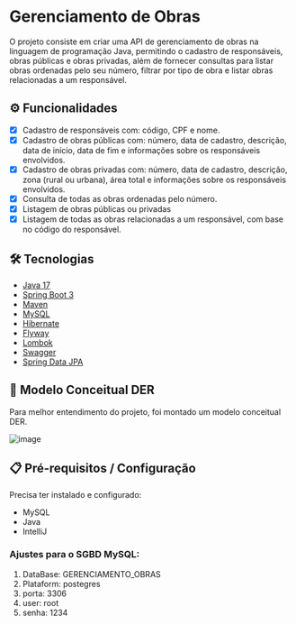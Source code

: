 # Gerenciamento de Obras
O projeto consiste em criar uma API de gerenciamento de obras na linguagem de programação Java, permitindo o cadastro de responsáveis, obras públicas e obras privadas, além de fornecer consultas para listar obras ordenadas pelo seu número, filtrar por tipo de obra e listar obras relacionadas a um responsável.

## ⚙️ Funcionalidades
- [x] Cadastro de responsáveis com: código, CPF e nome.
- [x] Cadastro de obras públicas com: número, data de cadastro, descrição, data de início, data de fim e informações sobre os responsáveis envolvidos.
- [x] Cadastro de obras privadas com: número, data de cadastro, descrição, zona (rural ou urbana), área total e informações sobre os responsáveis envolvidos.
- [x] Consulta de todas as obras ordenadas pelo número.
- [x] Listagem de obras públicas ou privadas
- [x] Listagem de todas as obras relacionadas a um responsável, com base no código do responsável.

## 🛠️ Tecnologias
* [Java 17](https://www.oracle.com/java/)
* [Spring Boot 3](https://spring.io/projects/spring-boot)
* [Maven](https://maven.apache.org/)
* [MySQL](https://www.mysql.com/)
* [Hibernate](https://hibernate.org/)
* [Flyway](https://flywaydb.org/)
* [Lombok](https://projectlombok.org/)
* [Swagger](https://swagger.io/)
* [Spring Data JPA](https://spring.io/projects/spring-data-jpa)

## 📖 Modelo Conceitual DER
Para melhor entendimento do projeto, foi montado um modelo conceitual DER.

![image](https://github.com/rodrigoandarefilho/GerenciamentoObras/assets/32442551/6c244706-7218-4565-b6e2-35a6ed59f7e3)

## 📋 Pré-requisitos / Configuração
Precisa ter instalado e configurado:

* MySQL
* Java
* IntelliJ

### Ajustes para o SGBD MySQL:
1. DataBase: GERENCIAMENTO_OBRAS
2. Plataform: postegres  
3. porta: 3306  
4. user: root  
5. senha: 1234






